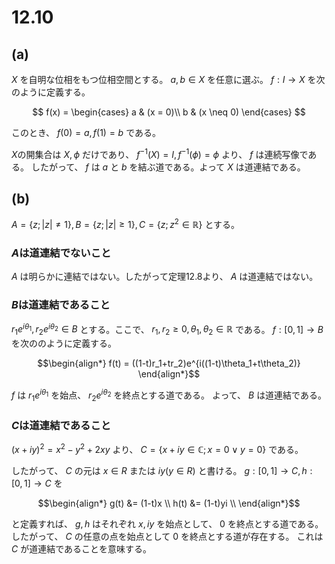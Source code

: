 # 12.10

## (a)
$X$ を自明な位相をもつ位相空間とする。
$a, b \in X$ を任意に選ぶ。 $f: I \to X$ を次のように定義する。

$$
f(x) = \begin{cases}
a & (x = 0)\\
b & (x \neq 0)
\end{cases}
$$

このとき、 $f(0) = a, f(1) = b$ である。

$X$の開集合は $X, \phi$ だけであり、 $f^{-1}(X) = I, f^{-1}(\phi) = \phi$ より、 $f$ は連続写像である。
したがって、 $f$ は $a$ と $b$ を結ぶ道である。よって $X$ は道連結である。

## (b)

$A = \lbrace z ; |z| \neq 1\rbrace,B=\lbrace z; |z| \geq 1\rbrace,C=\lbrace z ; z^2 \in \mathbb{R}\rbrace$ とする。

### $A$は道連結でないこと
$A$ は明らかに連結ではない。したがって定理12.8より、 $A$ は道連結ではない。

### $B$は道連結であること
$r_1e^{i\theta_1}, r_2e^{i\theta_2} \in B$ とする。ここで、 $r_1, r_2 \geq 0, \theta_1, \theta_2 \in \mathbb{R}$ である。
$f: [0,1] \to B$ を次ののように定義する。

$$\begin{align*}
f(t) = ((1-t)r_1+tr_2)e^{i((1-t)\theta_1+t\theta_2)}
\end{align*}$$

$f$ は $r_1e^{i\theta_1}$ を始点、 $r_2e^{i\theta_2}$ を終点とする道である。
よって、 $B$ は道連結である。

### $C$は道連結であること

$(x + iy)^2 = x^2 - y^2 + 2xy$ より、 $C = \lbrace x + iy \in \mathbb{C} ; x = 0 \lor y = 0\rbrace$ である。

したがって、 $C$ の元は $x \in R$ または $iy (y \in R)$ と書ける。
$g : [0,1] \to C, h:[0,1] \to C$ を

$$\begin{align*}
g(t) &= (1-t)x \\
h(t) &= (1-t)yi \\
\end{align*}$$

と定義すれば、 $g,h$ はそれぞれ $x, iy$ を始点として、 $0$ を終点とする道である。
したがって、 $C$ の任意の点を始点として $0$ を終点とする道が存在する。
これは $C$ が道連結であることを意味する。